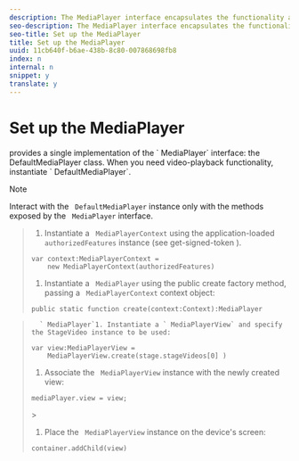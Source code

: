 ```yaml
---
description: The MediaPlayer interface encapsulates the functionality and behavior of a media player. WRITER: The Android/DHLS procedures are very similar, but diff enough to be easier to put into separate files for now.
seo-description: The MediaPlayer interface encapsulates the functionality and behavior of a media player. WRITER: The Android/DHLS procedures are very similar, but diff enough to be easier to put into separate files for now.
seo-title: Set up the MediaPlayer
title: Set up the MediaPlayer
uuid: 11cb640f-b6ae-438b-8c80-007868698fb8
index: n
internal: n
snippet: y
translate: y
---
```


# Set up the MediaPlayer

 <!-- PH element: phrases/primetime-sdk-name --> provides a single implementation of the ` MediaPlayer` interface: the DefaultMediaPlayer class. When you need video-playback functionality, instantiate ` DefaultMediaPlayer`. 

>[!NOTE]
>
>Interact with the ` DefaultMediaPlayer` instance only with the methods exposed by the ` MediaPlayer` interface. 


>1. Instantiate a ` MediaPlayerContext` using the application-loaded ` authorizedFeatures` instance (see  get-signed-token ).
>
>   ```
>   var context:MediaPlayerContext =  
>       new MediaPlayerContext(authorizedFeatures)
>   ```
>
>1. Instantiate a ` MediaPlayer` using the public create factory method, passing a ` MediaPlayerContext` context object:
>
>   ```
>   public static function create(context:Context):MediaPlayer
>   ```
>

>       ` MediaPlayer`1. Instantiate a ` MediaPlayerView` and specify the StageVideo instance to be used:
>
>   ```
>   var view:MediaPlayerView =  
>       MediaPlayerView.create(stage.stageVideos[0] )
>   ```
>
>1. Associate the ` MediaPlayerView` instance with the newly created view:
>
>   ```
>   mediaPlayer.view = view;
>   ```
>   <!-- Q: Oh? Suddenly there's a lowercase mediaPlayer; where did that come from? -elf June 28 '16 -->>
>1. Place the ` MediaPlayerView` instance on the device's screen:
>
>   ```
>   container.addChild(view)
>   ```
>
